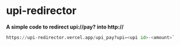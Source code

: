 # upi-redirector

<b> A simple code to redirect upi://pay? into http:// </b>

```python
https://upi-redirector.vercel.app/upi_pay?upi=<upi id>-<amount>`
